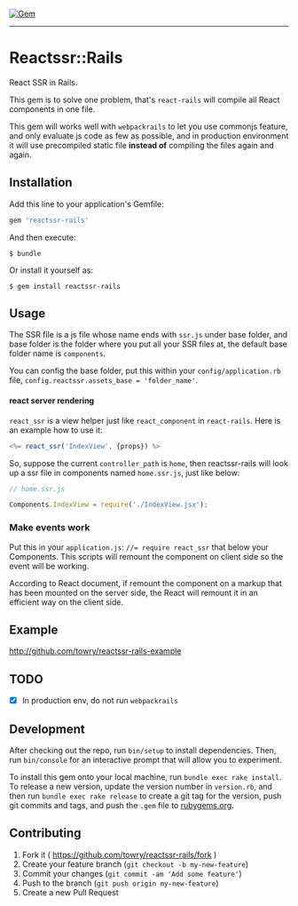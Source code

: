 [![Gem](https://img.shields.io/gem/v/reactssr-rails.svg?style=flat-square)](http://rubygems.org/gems/reactssr-rails)

* * *

# Reactssr::Rails

React SSR in Rails.

This gem is to solve one problem, that's `react-rails` will compile all React 
components in one file. 

This gem will works well with `webpackrails` to let you use commonjs feature, 
and only evaluate js code as few as possible, and in production environment it
will use precompiled static file **instead of** compiling the files again and again.

## Installation

Add this line to your application's Gemfile:

```ruby
gem 'reactssr-rails'
```

And then execute:

    $ bundle

Or install it yourself as:

    $ gem install reactssr-rails

## Usage

The SSR file is a js file whose name ends with `ssr.js` under base folder, and 
base folder is the folder where you put all your SSR files at, the default base
folder name is `components`.

You can config the base folder, put this within your `config/application.rb` file, 
`config.reactssr.assets_base = 'folder_name'`.

#### react server rendering

`react_ssr` is a view helper just like `react_component` in `react-rails`. Here is
an example how to use it:

```js
<%= react_ssr('IndexView', {props}) %>
```

So, suppose the current `controller_path` is `home`, then reactssr-rails will look
up a ssr file in components named `home.ssr.js`, just like below:

```js
// home.ssr.js

Components.IndexView = require('./IndexView.jsx');
```

### Make events work

Put this in your `application.js`: `//= require react_ssr` that below your Components.
This scripts will remount the component on client side so the event will be working.

According to React document, if remount the component on a markup that has been 
mounted on the server side, the React will remount it in an efficient way on the
client side.

## Example

http://github.com/towry/reactssr-rails-example

## TODO

- [x] In production env, do not run `webpackrails`

## Development

After checking out the repo, run `bin/setup` to install dependencies. Then, run `bin/console` for an interactive prompt that will allow you to experiment.

To install this gem onto your local machine, run `bundle exec rake install`. To release a new version, update the version number in `version.rb`, and then run `bundle exec rake release` to create a git tag for the version, push git commits and tags, and push the `.gem` file to [rubygems.org](https://rubygems.org).

## Contributing

1. Fork it ( https://github.com/towry/reactssr-rails/fork )
2. Create your feature branch (`git checkout -b my-new-feature`)
3. Commit your changes (`git commit -am 'Add some feature'`)
4. Push to the branch (`git push origin my-new-feature`)
5. Create a new Pull Request
